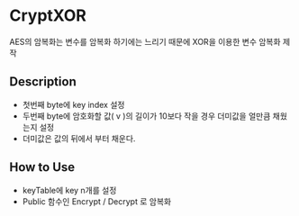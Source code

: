 # CryptXOR
AES의 암복화는 변수를 암복화 하기에는 느리기 때문에 XOR을 이용한 변수 암복화 제작
## Description
- 첫번째 byte에 key index 설정
- 두번째 byte에 암호화할 값( v )의 길이가 10보다 작을 경우 더미값을 얼만큼 채웠는지 설정
- 더미값은 값의 뒤에서 부터 채운다.
## How to Use
- keyTable에 key n개를 설정
- Public 함수인 Encrypt / Decrypt 로 암복화
